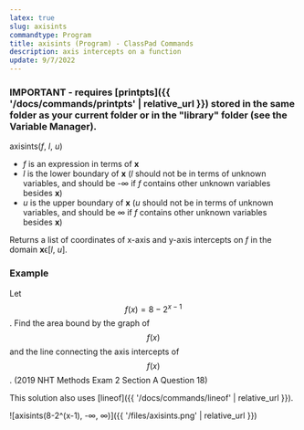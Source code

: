 ```yaml
---
latex: true
slug: axisints
commandtype: Program
title: axisints (Program) - ClassPad Commands
description: axis intercepts on a function
update: 9/7/2022
---
```


### IMPORTANT - requires [printpts]({{ '/docs/commands/printpts' | relative_url }}) stored in the same folder as your current folder or in the "library" folder (see the Variable Manager).

axisints(*f*, *l*, *u*)

- *f* is an expression in terms of **x**
- *l* is the lower boundary of **x** (*l* should not be in terms of unknown variables, and should be -∞ if *f* contains other unknown variables besides **x**)
- *u* is the upper boundary of **x** (*u* should not be in terms of unknown variables, and should be ∞ if *f* contains other unknown variables besides **x**)

Returns a list of coordinates of x-axis and y-axis intercepts on *f* in the domain **x**ϵ[*l*, *u*].

### Example

Let $$ f(x)=8-2^{x-1} $$. Find the area bound by the graph of $$ f(x) $$ and the line connecting the axis intercepts of $$ f(x) $$. (2019 NHT Methods Exam 2 Section A Question 18)

This solution also uses [lineof]({{ '/docs/commands/lineof' | relative_url }}).

![axisints(8-2^(x-1), -∞, ∞)]({{ '/files/axisints.png' | relative_url }})